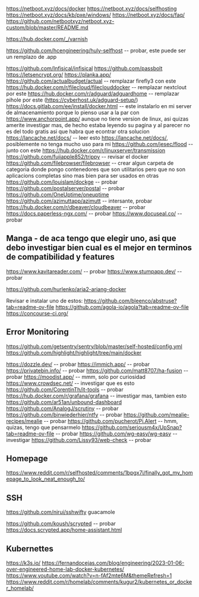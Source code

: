<!-- TODO: actualizar los .env files de los servicios, probar que funcionen usando localhost + nombre de containers para las variables de URL, cuando tenia el dns configurado no funcionaban y tenia que colocar IP directamente, pero cuando tuve que retirarlo parece que si funcionan asi que puede que anteriormente hubiera algun tipo de problema de configuracion en pfsense que no permitia usarlas, pero ultimadamente seria bueno usar localhost + nombre de containers porque de esa manera no tengo que procuparme de los ip en que corre cada app -->


https://netboot.xyz/docs/docker
https://netboot.xyz/docs/selfhosting
https://netboot.xyz/docs/kb/pxe/windows/
https://netboot.xyz/docs/faq/
https://github.com/netbootxyz/netboot.xyz-custom/blob/master/README.md


https://hub.docker.com/_/varnish

https://github.com/hcengineering/huly-selfhost -- probar, este puede ser un remplazo de .app

https://github.com/Infisical/infisical
https://github.com/passbolt
https://letsencrypt.org/
https://planka.app/
https://github.com/actualbudget/actual -- remplazar firefly3 con este
https://hub.docker.com/r/filecloud/fileclouddocker -- remplazar nextclout por este
https://hub.docker.com/r/adguard/adguardhome -- remplazar pihole por este (https://cyberhost.uk/adguard-setup/)
https://docs.gitlab.com/ee/install/docker.html -- este instalarlo en mi server de almacenamiento porque lo pienso usar a la par con https://www.anchorpoint.app/ aunque no tiene version de linux, asi quizas amerite investigar mas, de hecho estaba leyendo su pagina y al parecer no es del todo gratis asi que habra que econtrar otra solucion
https://lancache.net/docs/ -- leer esto https://lancache.net/docs/, posiblemente no tenga mucho uso para mi
https://github.com/jesec/flood -- junto con este https://hub.docker.com/r/linuxserver/transmission
https://github.com/fujiapple852/trippy -- revisar el docker
https://github.com/filebrowser/filebrowser -- crear algun carpeta de categoria donde pongo contenedores que son utilitarios pero que no son aplicacions completas sino mas bien para ser usados en otras
https://github.com/louislam/dockge -- probar
https://github.com/postalserver/postal -- probar
https://github.com/OneUptime/oneuptime
https://github.com/azimuttapp/azimutt -- intersante, probar
https://hub.docker.com/r/dbeaver/cloudbeaver -- probar
https://docs.paperless-ngx.com/ -- probar
https://www.docuseal.co/ -- probar

## Manga - de aca tengo que elegir uno, asi que debo investigar bien cual es el mejor en terminos de compatibilidad y features
https://www.kavitareader.com/ -- probar
https://www.stumpapp.dev/ -- probar


https://github.com/hurlenko/aria2-ariang-docker

Revisar e instalar uno de estos:
https://github.com/bleenco/abstruse?tab=readme-ov-file
https://github.com/agola-io/agola?tab=readme-ov-file
https://concourse-ci.org/

## Error Monitoring
https://github.com/getsentry/sentry/blob/master/self-hosted/config.yml
https://github.com/highlight/highlight/tree/main/docker

https://dozzle.dev/ -- probar
https://immich.app/ -- probar
https://privatebin.info/ -- probar
https://github.com/matt8707/ha-fusion -- probar
https://moodist.app/ -- mmm, solo por curiosidad
https://www.crowdsec.net/ -- investigar que es esto
https://github.com/CorentinTh/it-tools -- probar
https://hub.docker.com/r/grafana/grafana -- investigar mas, tambien esto https://github.com/ar51an/unbound-dashboard
https://github.com/AnalogJ/scrutiny -- probar
https://github.com/binwiederhier/ntfy -- probar
https://github.com/mealie-recipes/mealie -- probar
https://github.com/pucherot/Pi.Alert -- hmm, quizas, tengo que pensarmelo
https://github.com/seriousm4x/UpSnap?tab=readme-ov-file -- probar
https://github.com/wg-easy/wg-easy -- investigar
https://github.com/Lissy93/web-check -- probar

## Homepage
https://www.reddit.com/r/selfhosted/comments/1bpgx7i/finally_got_my_homepage_to_look_neat_enough_to/

## SSH
https://github.com/nirui/sshwifty
guacamole

https://github.com/koush/scrypted -- probar
https://docs.scrypted.app/home-assistant.html

## Kubernettes
https://k3s.io/
https://fernandocejas.com/blog/engineering/2023-01-06-over-engineered-home-lab-docker-kubernetes/
https://www.youtube.com/watch?v=n-fAf2mte6M&themeRefresh=1
https://www.reddit.com/r/homelab/comments/kugur2/kubernetes_or_docker_homelab/

